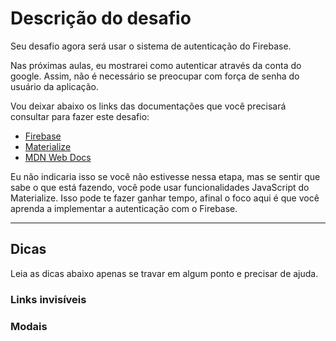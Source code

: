 # Descrição do desafio

Seu desafio agora será usar o sistema de autenticação do Firebase.

Nas próximas aulas, eu mostrarei como autenticar através da conta do google. 
Assim, não é necessário se preocupar com força de senha do usuário da 
aplicação.

Vou deixar abaixo os links das documentações que você precisará consultar 
para fazer este desafio:

- [Firebase](https://firebase.google.com/docs)
- [Materialize](https://materializecss.com/)
- [MDN Web Docs](https://developer.mozilla.org/en-US/)

Eu não indicaria isso se você não estivesse nessa etapa, mas se sentir que 
sabe o que está fazendo, você pode usar funcionalidades JavaScript do 
Materialize. Isso pode te fazer ganhar tempo, afinal o foco aqui é que você 
aprenda a implementar a autenticação com o Firebase. 

---

## Dicas

Leia as dicas abaixo apenas se travar em algum ponto e precisar de ajuda.

### Links invisíveis
### Modais